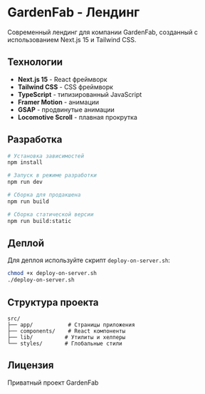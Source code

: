 # GardenFab - Лендинг

Современный лендинг для компании GardenFab, созданный с использованием Next.js 15 и Tailwind CSS.

## Технологии

- **Next.js 15** - React фреймворк
- **Tailwind CSS** - CSS фреймворк
- **TypeScript** - типизированный JavaScript
- **Framer Motion** - анимации
- **GSAP** - продвинутые анимации
- **Locomotive Scroll** - плавная прокрутка

## Разработка

```bash
# Установка зависимостей
npm install

# Запуск в режиме разработки
npm run dev

# Сборка для продакшена
npm run build

# Сборка статической версии
npm run build:static
```

## Деплой

Для деплоя используйте скрипт `deploy-on-server.sh`:

```bash
chmod +x deploy-on-server.sh
./deploy-on-server.sh
```

## Структура проекта

```
src/
├── app/           # Страницы приложения
├── components/    # React компоненты
├── lib/          # Утилиты и хелперы
└── styles/       # Глобальные стили
```

## Лицензия

Приватный проект GardenFab
